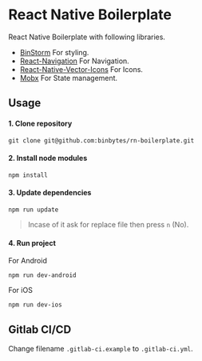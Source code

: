 # React Native Boilerplate

React Native Boilerplate with following libraries.
- [BinStorm](https://github.com/binbytes/binstorm) For styling.
- [React-Navigation](https://reactnavigation.org) For Navigation.
- [React-Native-Vector-Icons](https://oblador.github.io/react-native-vector-icons/) For Icons.
- [Mobx](https://github.com/mobxjs/mobx) For State management.


## Usage

#### 1. Clone repository
` git clone git@github.com:binbytes/rn-boilerplate.git `

#### 2. Install node modules
` npm install `

#### 3. Update dependencies
` npm run update `

> Incase of it ask for replace file then press `n` (No).

#### 4. Run project
For Android

` npm run dev-android `

For iOS

` npm run dev-ios `


## Gitlab CI/CD
Change filename `.gitlab-ci.example` to `.gitlab-ci.yml`.